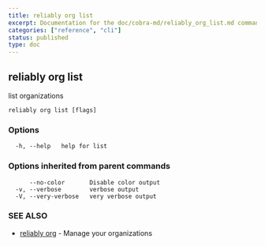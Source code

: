 ```yaml
---
title: reliably org list
excerpt: Documentation for the doc/cobra-md/reliably_org_list.md command in the Reliably CLI
categories: ["reference", "cli"]
status: published
type: doc
---
```

## reliably org list

list organizations 

```
reliably org list [flags]
```

### Options

```
  -h, --help   help for list
```

### Options inherited from parent commands

```
      --no-color       Disable color output
  -v, --verbose        verbose output
  -V, --very-verbose   very verbose output
```

### SEE ALSO

* [reliably org](/docs/reference/cli/reliably-org/)	 - Manage your organizations

